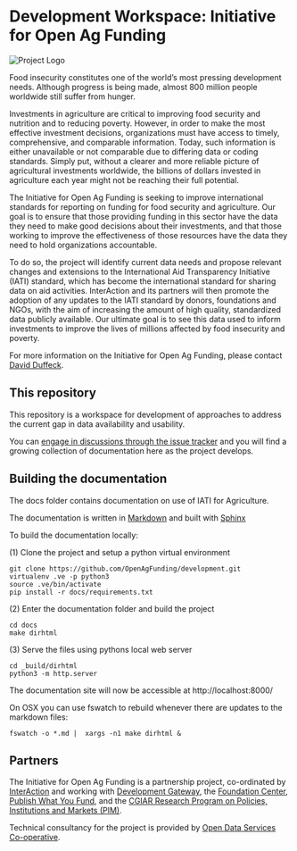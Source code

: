 # Development Workspace: Initiative for Open Ag Funding

![Project Logo](https://avatars1.githubusercontent.com/u/19473827)

Food insecurity constitutes one of the world’s most pressing development needs. Although progress is being made, almost 800 million people worldwide still suffer from hunger.

Investments in agriculture are critical to improving food security and nutrition and to reducing poverty. However, in order to make the most effective investment decisions, organizations must have access to timely, comprehensive, and comparable information. Today, such information is either unavailable or not comparable due to differing data or coding standards. Simply put, without a clearer and more reliable picture of agricultural investments worldwide, the billions of dollars invested in agriculture each year might not be reaching their full potential.

The Initiative for Open Ag Funding is seeking to improve international standards for reporting on funding for food security and agriculture. Our goal is to ensure that those providing funding in this sector have the data they need to make good decisions about their investments, and that those working to improve the effectiveness of those resources have the data they need to hold organizations accountable.

To do so, the project will identify current data needs and propose relevant changes and extensions to the International Aid Transparency Initiative (IATI) standard, which has become the international standard for sharing data on aid activities. InterAction and its partners will then promote the adoption of any updates to the IATI standard by donors, foundations and NGOs, with the aim of increasing the amount of high quality, standardized data publicly available. Our ultimate goal is to see this data used to inform investments to improve the lives of millions affected by food insecurity and poverty. 

For more information on the Initiative for Open Ag Funding, please contact [David Duffeck](dduffeck@interaction.org).

## This repository

This repository is a workspace for development of approaches to address the current gap in data availability and usability.

You can [engage in discussions through the issue tracker](https://github.com/OpenAgFunding/development/issues) and you will find a growing collection of documentation here as the project develops. 

## Building the documentation

The docs folder contains documentation on use of IATI for Agriculture. 

The documentation is written in [Markdown](https://en.wikipedia.org/wiki/Markdown) and built with [Sphinx](http://www.sphinx-doc.org/en/1.5.1/)

To build the documentation locally:

(1) Clone the project and setup a python virtual environment

```
git clone https://github.com/OpenAgFunding/development.git
virtualenv .ve -p python3
source .ve/bin/activate
pip install -r docs/requirements.txt
```

(2) Enter the documentation folder and build the project

```
cd docs
make dirhtml
```

(3) Serve the files using pythons local web server

```
cd _build/dirhtml
python3 -m http.server
```

The documentation site will now be accessible at http://localhost:8000/

On OSX you can use fswatch to rebuild whenever there are updates to the markdown files:

```
fswatch -o *.md |  xargs -n1 make dirhtml &
```


## Partners

The Initiative for Open Ag Funding is a partnership project, co-ordinated by [InterAction](http://www.interaction.org) and working with [Development Gateway](http://www.developmentgateway.org/), the [Foundation Center](http://foundationcenter.org/), [Publish What You Fund](http://www.publishwhatyoufund.org/), and the [CGIAR Research Program on Policies, Institutions and Markets (PIM)](http://www.pim.cgiar.org/).

Technical consultancy for the project is provided by [Open Data Services Co-operative](http://www.opendataservices.coop).
